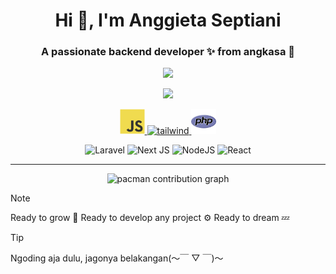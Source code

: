<div align="center">
<!-- About -->
<h1 align="center">Hi 👋, I'm Anggieta Septiani</h1>
<h3 align="center">A passionate backend developer ✨ from angkasa 🚀</h3>

<!-- STREAK -->
![](https://nirzak-streak-stats.vercel.app/?user=anggieta2&theme=merko&hide_border=false)<br/>


<!-- TOP LANGUAGES -->
![](https://github-readme-stats.vercel.app/api/top-langs/?username=anggieta2&theme=merko&hide_border=false&include_all_commits=false&count_private=true&layout=compact)

<!-- Natives -->
<span align="center"> 
  <a href="https://developer.mozilla.org/en-US/docs/Web/JavaScript" target="_blank" rel="noreferrer"> <img src="https://raw.githubusercontent.com/devicons/devicon/master/icons/javascript/javascript-original.svg" alt="javascript" width="40" height="40"/> </a> 
</span>
<span align="center"> 
  <a href="https://tailwindcss.com/" target="_blank" rel="noreferrer"> <img src="https://www.vectorlogo.zone/logos/tailwindcss/tailwindcss-icon.svg" alt="tailwind" width="40" height="40"/> </a> 
</span>
<span align="center"> 
  <a href="https://nextjs.org/" target="_blank" rel="noreferrer"> <a href="https://www.php.net" target="_blank" rel="noreferrer"> <img src="https://raw.githubusercontent.com/devicons/devicon/master/icons/php/php-original.svg" alt="php" width="40" height="40"/> </a> 
</span>


<!-- Frameworks -->
![Laravel](https://img.shields.io/badge/laravel-%23FF2D20.svg?style=for-the-badge&logo=laravel&logoColor=white) 
![Next JS](https://img.shields.io/badge/Next-black?style=for-the-badge&logo=next.js&logoColor=white) 
![NodeJS](https://img.shields.io/badge/node.js-6DA55F?style=for-the-badge&logo=node.js&logoColor=white) 
![React](https://img.shields.io/badge/react-%2320232a.svg?style=for-the-badge&logo=react&logoColor=%2361DAFB)

---

<picture>
  <source media="(prefers-color-scheme: dark)" srcset="https://raw.githubusercontent.com/anggieta2/anggieta2/output/pacman-contribution-graph-dark.svg">
  <source media="(prefers-color-scheme: light)" srcset="https://raw.githubusercontent.com/anggieta2/anggieta2/output/pacman-contribution-graph.svg">
  <img alt="pacman contribution graph" src="https://raw.githubusercontent.com/anggieta2/anggieta2/output/pacman-contribution-graph.svg">
</picture>

</div>

> [!NOTE]
> Ready to grow 🚀 Ready to develop any project ⚙️ Ready to dream 💤

> [!TIP]
> Ngoding aja dulu, jagonya belakangan(～￣ ▽ ￣)～
